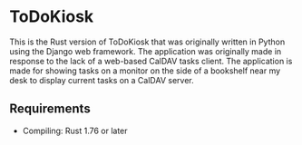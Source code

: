 # ToDoKiosk
This is the Rust version of ToDoKiosk that was originally written in Python using the Django web framework. The application was originally made in response to the lack of a web-based CalDAV tasks client. The application is made for showing tasks on a monitor on the side of a bookshelf near my desk to display current tasks on a CalDAV server.

## Requirements

- Compiling: Rust 1.76 or later

